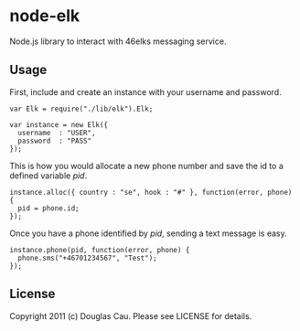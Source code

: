 # node-elk

Node.js library to interact with 46elks messaging service.

## Usage

First, include and create an instance with your username and password.

	var Elk = require("./lib/elk").Elk;

	var instance = new Elk({
  	  username  : "USER",
  	  password  : "PASS"
	});
	
This is how you would allocate a new phone number and save the id to a defined variable *pid*.

	instance.alloc({ country : "se", hook : "#" }, function(error, phone) {
  	  pid = phone.id;
	});
	
Once you have a phone identified by *pid*, sending a text message is easy.

	instance.phone(pid, function(error, phone) {
  	  phone.sms("+46701234567", "Test");
	});
	
## License

Copyright 2011 (c) Douglas Cau.
Please see LICENSE for details.
